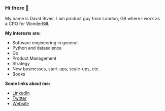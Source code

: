 ### Hi there 👋

My name is David Rivier. I am product guy from London, GB where I work as a CPO for WonderBill. 

**My interests are:**

* Software engineering in general 
* Python and datascience
* Go
* Product Management
* Strategy
* New businesses, start-ups, scale-ups, etc.
* Books

**Some links about me:**

* [LinkedIn](https://www.linkedin.com/in/davidrivier)
* [Twitter](https://www.twitter.com/davidrivier)
* [Website](https://www.davidrivier.com)


<!--
**davidrivier/davidrivier** is a ✨ _special_ ✨ repository because its `README.md` (this file) appears on your GitHub profile.

Here are some ideas to get you started:

- 🔭 I’m currently working on ...
- 🌱 I’m currently learning ...
- 👯 I’m looking to collaborate on ...
- 🤔 I’m looking for help with ...
- 💬 Ask me about ...
- 📫 How to reach me: ...
- 😄 Pronouns: ...
- ⚡ Fun fact: ...
-->
